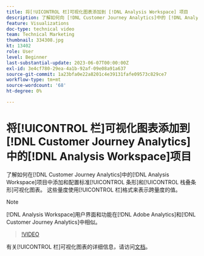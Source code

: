 ```yaml
---
title: 将[!UICONTROL 栏]可视化图表添加到 [!DNL Analysis Workspace] 项目
description: 了解如何向 [!DNL Customer Journey Analytics]中的 [!DNL Analysis Workspace] 项目添加和配置标准[!UICONTROL 条形]和[!UICONTROL 栈叠条形]可视化图表。
feature: Visualizations
doc-type: technical video
team: Technical Marketing
thumbnail: 334308.jpg
kt: 13402
role: User
level: Beginner
last-substantial-update: 2023-06-07T00:00:00Z
exl-id: 3e4cf780-29ea-4a1b-92af-09e08a91a637
source-git-commit: 1a23bfa0e22a8201c4e39131fafe09573c829ce7
workflow-type: tm+mt
source-wordcount: '68'
ht-degree: 0%

---
```


# 将[!UICONTROL 栏]可视化图表添加到[!DNL Customer Journey Analytics]中的[!DNL Analysis Workspace]项目

了解如何在[!DNL Customer Journey Analytics]中的[!DNL Analysis Workspace]项目中添加和配置标准[!UICONTROL 条形]和[!UICONTROL 栈叠条形]可视化图表。 这些量度使用[!UICONTROL 栏]格式来表示跨量度的值。

>[!NOTE]
>
>[!DNL Analysis Workspace]用户界面和功能在[!DNL Adobe Analytics]和[!DNL Customer Journey Analytics]中相似。

>[!VIDEO](https://video.tv.adobe.com/v/334308/?quality=12&learn=on)

有关[!UICONTROL 栏]可视化图表的详细信息，请访问[文档](https://experienceleague.adobe.com/docs/analytics-platform/using/cja-workspace/visualizations/bar.html)。
